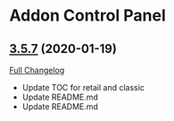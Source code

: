 # Addon Control Panel

## [3.5.7](https://github.com/sylvanaar/addon-control-panel/tree/3.5.7) (2020-01-19)
[Full Changelog](https://github.com/sylvanaar/addon-control-panel/compare/3.5.6...3.5.7)

- Update TOC for retail and classic  
- Update README.md  
- Update README.md  